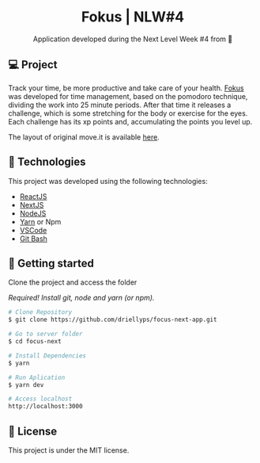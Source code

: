 <h1 align="center">
    Fokus | NLW#4
</h1>
<p align="center"> Application developed during the Next Level Week #4 from 🚀 </p>



## 💻 Project

Track your time, be more productive and take care of your health. <a href="https://fokus-b4t1tnt5d-driellyps.vercel.app/">Fokus</a> was developed for time management, based on the pomodoro technique, dividing the work into 25 minute periods. After that time it releases a challenge, which is some stretching for the body or exercise for the eyes. Each challenge has its xp points and, accumulating the points you level up.

The layout of original move.it is available <a href="https://www.figma.com/file/ge20pu3ofMOKoliUyKx1Nl/?viewer=1&node-id=">here</a>.

## 👾 Technologies

This project was developed using the following technologies:

- [ReactJS](https://reactjs.org)
- [NextJS](https://nextjs.org)
- [NodeJS](https://nodejs.org/en/)
- [Yarn](https://yarnpkg.com) or Npm
- [VSCode](https://code.visualstudio.com)
- [Git Bash](https://gitforwindows.org/)

## 🚀 Getting started

Clone the project and access the folder

<i>Required! Install git, node and yarn (or npm).</i>

```bash
# Clone Repository
$ git clone https://github.com/driellyps/focus-next-app.git

# Go to server folder
$ cd focus-next

# Install Dependencies
$ yarn

# Run Aplication
$ yarn dev

# Access localhost
http://localhost:3000
```

<h2 id="license"> 📝 License </h2>

This project is under the MIT license.
